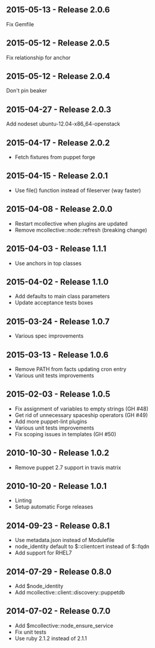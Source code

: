 ## 2015-05-13 - Release 2.0.6

Fix Gemfile

## 2015-05-12 - Release 2.0.5

Fix relationship for anchor

## 2015-05-12 - Release 2.0.4

Don't pin beaker

## 2015-04-27 - Release 2.0.3

Add nodeset ubuntu-12.04-x86_64-openstack

## 2015-04-17 - Release 2.0.2

- Fetch fixtures from puppet forge

## 2015-04-15 - Release 2.0.1

- Use file() function instead of fileserver (way faster)

## 2015-04-08 - Release 2.0.0

- Restart mcollective when plugins are updated
- Remove mcollective::node::refresh (breaking change)

## 2015-04-03 - Release 1.1.1

- Use anchors in top classes

## 2015-04-02 - Release 1.1.0

- Add defaults to main class parameters
- Update acceptance tests boxes

## 2015-03-24 - Release 1.0.7

- Various spec improvements

## 2015-03-13 - Release 1.0.6

- Remove PATH from facts updating cron entry
- Various unit tests improvements

## 2015-02-03 - Release 1.0.5

- Fix assignment of variables to empty strings (GH #48)
- Get rid of unnecessary spaceship operators (GH #49)
- Add more puppet-lint plugins
- Various unit tests improvements
- Fix scoping issues in templates (GH #50)

## 2010-10-30 - Release 1.0.2

- Remove puppet 2.7 support in travis matrix

## 2010-10-20 - Release 1.0.1

- Linting
- Setup automatic Forge releases

## 2014-09-23 - Release 0.8.1

- Use metadata.json instead of Modulefile
- node_identity default to $::clientcert instead of $::fqdn
- Add support for RHEL7

## 2014-07-29 - Release 0.8.0

- Add $node_identity
- Add mcollective::client::discovery::puppetdb

## 2014-07-02 - Release 0.7.0

- Add $mcollective::node_ensure_service
- Fix unit tests
- Use ruby 2.1.2 instead of 2.1.1
